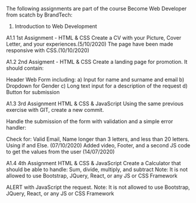 The following assignments are part of the course Become Web Developer from scatch by BrandTech:

1. Introduction to Web Development

A1.1    1st Assignment - HTML & CSS
Create a CV with your Picture, Cover Letter, and your experiences.(5/10/2020) 
The page have been made responsive with CSS.(10/10/2020)


A1.2 2nd Assigment - HTML & CSS
Create a landing page for promotion. It should contain:

Header
Web Form including:
a) Input for name and surname and email
b) Dropdown for Gender
c) Long text input for a description of the request
d) Button for submission


A1.3  3rd Assignment HTML & CSS & JavaScript
Using the same previous exercise with GIT, create a new commit.

Handle the submission of the form with validation and a simple error handler:

Check for: Valid Email, Name longer than 3 letters, and less than 20 letters.
Using if and Else. (07/10/2020)
Added video, Footer, and a second JS code to get the values from the user (14/07/2020)



A1.4  4th Assignment HTML & CSS & JavaScript
Create a Calculator that should be able to handle:
Sum, divide, multiply, and subtract
Note: It is not allowed to use Bootstrap, JQuery, React, or any JS or CSS Framework

ALERT with JavaScript the request.
Note: It is not allowed to use Bootstrap, JQuery, React, or any JS or CSS Framework



